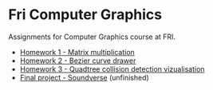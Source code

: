 # Fri Computer Graphics

Assignments for Computer Graphics course at FRI.

- [Homework 1 - Matrix multiplication](./homework1)
- [Homework 2 - Bezier curve drawer](https://github.com/bartolomej/bezier-playground)
- [Homework 3 - Quadtree collision detection vizualisation](https://github.com/bartolomej/quadtree-collision)
- [Final project - Soundverse](https://github.com/bartolomej/soundverse/) (unfinished)
